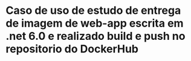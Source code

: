 # Caso de uso de estudo de entrega de imagem de web-app escrita em .net 6.0 e realizado build e push no repositorio do DockerHub
